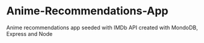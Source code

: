 # Anime-Recommendations-App
Anime recommendations app seeded with IMDb API created with MondoDB, Express and Node
